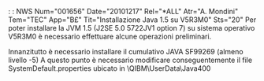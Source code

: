  :  : NWS Num="001656" Date="20101217" Rel="\*ALL" Atr="A. Mondini" Tem="TEC" App="B£" Tit="Installazione Java 1.5 su V5R3M0" Sts="20"
Per poter installare la JVM 1.5 (J2SE 5.0 5722JV1 option 7) su sistema operativo V5R3M0 è necessario
effettuare alcune operazioni preliminari.

Innanzitutto è necessario installare il cumulativo JAVA SF99269 (almeno livello -5) A questo punto è necessario modificare conseguentemente il file SystemDefault.properties ubicato in
\QIBM\UserData\Java400
